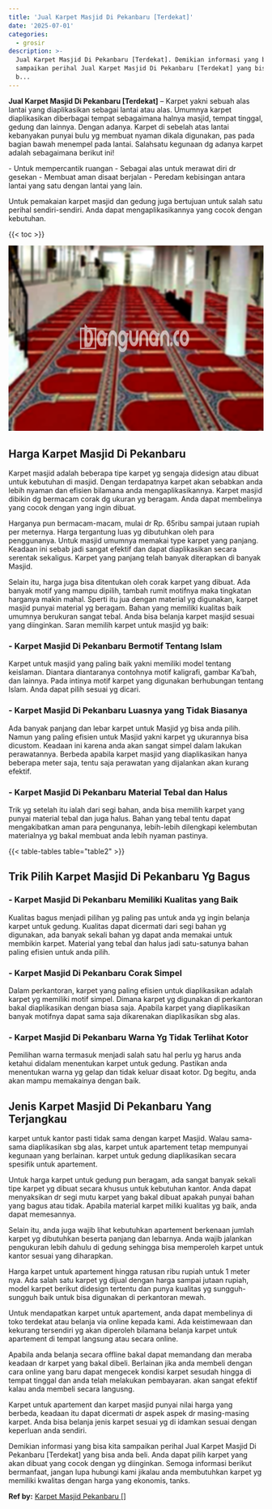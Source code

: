 ```yaml
---
title: 'Jual Karpet Masjid Di Pekanbaru [Terdekat]'
date: '2025-07-01'
categories:
  - grosir
description: >-
  Jual Karpet Masjid Di Pekanbaru [Terdekat]. Demikian informasi yang bisa kita
  sampaikan perihal Jual Karpet Masjid Di Pekanbaru [Terdekat] yang bisa anda
  b...
---
```


**Jual Karpet Masjid Di Pekanbaru \[Terdekat\]** – Karpet yakni sebuah alas lantai yang diaplikasikan sebagai lantai atau alas. Umumnya karpet diaplikasikan diberbagai tempat sebagaimana halnya masjid, tempat tinggal, gedung dan lainnya. Dengan adanya. Karpet di sebelah atas lantai kebanyakan punyai bulu yg membuat nyaman dikala digunakan, pas pada bagian bawah menempel pada lantai. Salahsatu kegunaan dg adanya karpet adalah sebagaimana berikut ini!

\- Untuk mempercantik ruangan - Sebagai alas untuk merawat diri dr gesekan - Membuat aman disaat berjalan - Peredam kebisingan antara lantai yang satu dengan lantai yang lain.

Untuk pemakaian karpet masjid dan gedung juga bertujuan untuk salah satu perihal sendiri-sendiri. Anda dapat mengaplikasikannya yang cocok dengan kebutuhan.

{{< toc >}}

![Jual Karpet Masjid Di Pekanbaru [Terdekat]](/images/grosir-karpet-murah-68.png)

## Harga Karpet Masjid Di Pekanbaru

Karpet masjid adalah beberapa tipe karpet yg sengaja didesign atau dibuat untuk kebutuhan di masjid. Dengan terdapatnya karpet akan sebabkan anda lebih nyaman dan efisien bilamana anda mengaplikasikannya. Karpet masjid dibikin dg bermacam corak dg ukuran yg beragam. Anda dapat membelinya yang cocok dengan yang ingin dibuat.

Harganya pun bermacam-macam, mulai dr Rp. 65ribu sampai jutaan rupiah per meternya. Harga tergantung luas yg dibutuhkan oleh para penggunanya. Untuk masjid umumnya memakai type karpet yang panjang. Keadaan ini sebab jadi sangat efektif dan dapat diaplikasikan secara serentak sekaligus. Karpet yang panjang telah banyak diterapkan di banyak Masjid.

Selain itu, harga juga bisa ditentukan oleh corak karpet yang dibuat. Ada banyak motif yang mampu dipilih, tambah rumit motifnya maka tingkatan harganya makin mahal. Sperti itu jua dengan material yg digunakan, karpet masjid punyai material yg beragam. Bahan yang memiliki kualitas baik umumnya berukuran sangat tebal. Anda bisa belanja karpet masjid sesuai yang diinginkan. Saran memilih karpet untuk masjid yg baik:

### \- Karpet Masjid Di Pekanbaru Bermotif Tentang Islam

Karpet untuk masjid yang paling baik yakni memiliki model tentang keislaman. Diantara diantaranya contohnya motif kaligrafi, gambar Ka’bah, dan lainnya. Pada intinya motif karpet yang digunakan berhubungan tentang Islam. Anda dapat pilih sesuai yg dicari.

### \- Karpet Masjid Di Pekanbaru Luasnya yang Tidak Biasanya

Ada banyak panjang dan lebar karpet untuk Masjid yg bisa anda pilih. Namun yang paling efisien untuk Masjid yakni karpet yg ukurannya bisa dicustom. Keadaan ini karena anda akan sangat simpel dalam lakukan perawatannya. Berbeda apabila karpet masjid yang diaplikasikan hanya beberapa meter saja, tentu saja perawatan yang dijalankan akan kurang efektif.

### \- Karpet Masjid Di Pekanbaru Material Tebal dan Halus

Trik yg setelah itu ialah dari segi bahan, anda bisa memilih karpet yang punyai material tebal dan juga halus. Bahan yang tebal tentu dapat mengakibatkan aman para pengunanya, lebih-lebih dilengkapi kelembutan materialnya yg bakal membuat anda lebih nyaman pastinya.

{{< table-tables table="table2" >}}

## Trik Pilih Karpet Masjid Di Pekanbaru Yg Bagus

### \- Karpet Masjid Di Pekanbaru Memiliki Kualitas yang Baik

Kualitas bagus menjadi pilihan yg paling pas untuk anda yg ingin belanja karpet untuk gedung. Kualitas dapat dicermati dari segi bahan yg digunakan, ada banyak sekali bahan yg dapat anda memakai untuk membikin karpet. Material yang tebal dan halus jadi satu-satunya bahan paling efisien untuk anda pilih.

### \- Karpet Masjid Di Pekanbaru Corak Simpel

Dalam perkantoran, karpet yang paling efisien untuk diaplikasikan adalah karpet yg memiliki motif simpel. Dimana karpet yg digunakan di perkantoran bakal diaplikasikan dengan biasa saja. Apabila karpet yang diaplikasikan banyak motifnya dapat sama saja dikarenakan diaplikasikan sbg alas.

### \- Karpet Masjid Di Pekanbaru Warna Yg Tidak Terlihat Kotor

Pemilihan warna termasuk menjadi salah satu hal perlu yg harus anda ketahui didalam menentukan karpet untuk gedung. Pastikan anda menentukan warna yg gelap dan tidak keluar disaat kotor. Dg begitu, anda akan mampu memakainya dengan baik.

## Jenis Karpet Masjid Di Pekanbaru Yang Terjangkau

karpet untuk kantor pasti tidak sama dengan karpet Masjid. Walau sama-sama diaplikasikan sbg alas, karpet untuk apartement tetap mempunyai kegunaan yang berlainan. karpet untuk gedung diaplikasikan secara spesifik untuk apartement.

Untuk harga karpet untuk gedung pun beragam, ada sangat banyak sekali tipe karpet yg dibuat secara khusus untuk kebutuhan kantor. Anda dapat menyaksikan dr segi mutu karpet yang bakal dibuat apakah punyai bahan yang bagus atau tidak. Apabila material karpet miliki kualitas yg baik, anda dapat memesannya.

Selain itu, anda juga wajib lihat kebutuhkan apartement berkenaan jumlah karpet yg dibutuhkan beserta panjang dan lebarnya. Anda wajib jalankan pengukuran lebih dahulu di gedung sehingga bisa memperoleh karpet untuk kantor sesuai yang diharapkan.

Harga karpet untuk apartement hingga ratusan ribu rupiah untuk 1 meter nya. Ada salah satu karpet yg dijual dengan harga sampai jutaan rupiah, model karpet berikut didesign tertentu dan punya kualitas yg sungguh-sungguh baik untuk bisa digunakan di perkantoran mewah.

Untuk mendapatkan karpet untuk apartement, anda dapat membelinya di toko terdekat atau belanja via online kepada kami. Ada keistimewaan dan kekurang tersendiri yg akan diperoleh bilamana belanja karpet untuk apartement di tempat langsung atau secara online.

Apabila anda belanja secara offline bakal dapat memandang dan meraba keadaan dr karpet yang bakal dibeli. Berlainan jika anda membeli dengan cara online yang baru dapat mengecek kondisi karpet sesudah hingga di tempat tinggal dan anda telah melakukan pembayaran. akan sangat efektif kalau anda membeli secara langusng.

Karpet untuk apartement dan karpet masjid punyai nilai harga yang berbeda, keadaan itu dapat dicermati dr aspek aspek dr masing-masing karpet. Anda bisa belanja jenis karpet sesuai yg di idamkan sesuai dengan keperluan anda sendiri.

Demikian informasi yang bisa kita sampaikan perihal Jual Karpet Masjid Di Pekanbaru \[Terdekat\] yang bisa anda beli. Anda dapat pilih karpet yang akan dibuat yang cocok dengan yg diinginkan. Semoga informasi berikut bermanfaat, jangan lupa hubungi kami jikalau anda membutuhkan karpet yg memiliki kwalitas dengan harga yang ekonomis, tanks.

**Ref by:**  [Karpet Masjid Pekanbaru []](https://id.wikipedia.org/wiki/Karpet)
